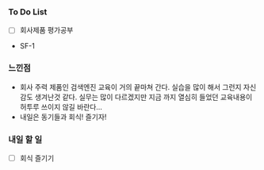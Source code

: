 ### To Do List

- [ ] 회사제품 평가공부
- SF-1



### 느낀점

- 회사 주력 제품인 검색엔진 교육이 거의 끝마쳐 간다. 실습을 많이 해서 그런지 자신감도 생겨난것 같다. 실무는 많이 다르겠지만 지금 까지 열심히 들었던 교육내용이 허투루 쓰이지 않길 바란다...
- 내일은 동기들과 회식! 즐기자!



### 내일 할 일

- [ ] 회식 즐기기